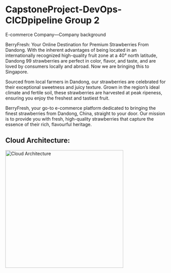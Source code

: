 # CapstoneProject-DevOps-CICDpipeline Group 2

E-commerce Company—Company background

BerryFresh: Your Online Destination for Premium Strawberries From Dandong. With the 
inherent advantages of being located in an internationally recognized high-quality fruit zone at a 40° north latitude, Dandong 99 strawberries are perfect in color, flavor, and taste, and are loved by consumers locally and abroad. Now we are bringing this to Singapore. 

Sourced from local farmers in Dandong, our strawberries are celebrated for their exceptional sweetness and juicy texture. Grown in the region’s ideal climate and fertile soil, these strawberries are harvested at peak ripeness, ensuring you enjoy the freshest and tastiest fruit.

BerryFresh, your go-to e-commerce platform dedicated to bringing the finest strawberries from Dandong, China, straight to your door. Our mission is to provide you with fresh, high-quality strawberries that capture the essence of their rich, flavourful heritage.


## Cloud Architecture:
<img width="367" alt="Cloud Architecture" src="https://github.com/user-attachments/assets/c13e8050-823d-4797-a1da-11d1016ef693">
